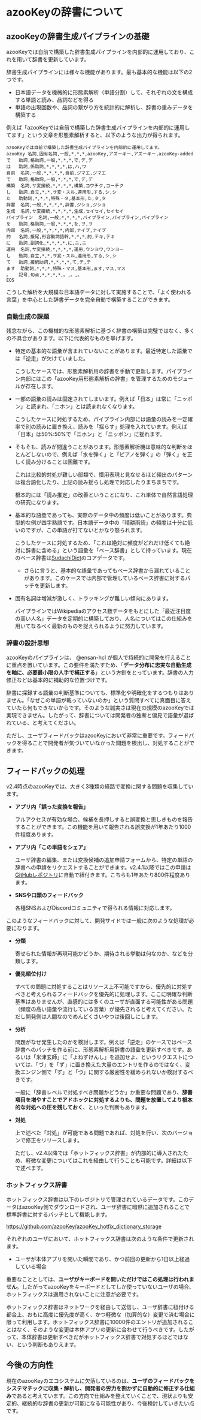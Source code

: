 # azooKeyの辞書について

## azooKeyの辞書生成パイプラインの基礎

azooKeyでは自前で構築した辞書生成パイプラインを内部的に運用しており、これを用いて辞書を更新しています。

辞書生成パイプラインには様々な機能があります。最も基本的な機能は以下の2つです。

* 日本語データを機械的に形態素解析（単語分割）して、それぞれの文を構成する単語と読み、品詞などを得る
* 単語の出現回数や、品詞の繋がり方を統計的に解析し、辞書の重みデータを構築する

例えば「azooKeyでは自前で構築した辞書生成パイプラインを内部的に運用してます」という文章を形態素解析すると、以下のような出力が得られます。

```
azooKeyでは自前で構築した辞書生成パイプラインを内部的に運用してます。
azooKey	名詞,固有名詞,一般,*,*,*,azooKey,アズーキー,アズーキー,azooKey-added
で	助詞,格助詞,一般,*,*,*,で,デ,デ
は	助詞,係助詞,*,*,*,*,は,ハ,ワ
自前	名詞,一般,*,*,*,*,自前,ジマエ,ジマエ
で	助詞,格助詞,一般,*,*,*,で,デ,デ
構築	名詞,サ変接続,*,*,*,*,構築,コウチク,コーチク
し	動詞,自立,*,*,サ変・スル,連用形,する,シ,シ
た	助動詞,*,*,*,特殊・タ,基本形,た,タ,タ
辞書	名詞,一般,*,*,*,*,辞書,ジショ,ジショ
生成	名詞,サ変接続,*,*,*,*,生成,セイセイ,セイセイ
パイプライン	名詞,一般,*,*,*,*,パイプライン,パイプライン,パイプライン
を	助詞,格助詞,一般,*,*,*,を,ヲ,ヲ
内部	名詞,一般,*,*,*,*,内部,ナイブ,ナイブ
的	名詞,接尾,形容動詞語幹,*,*,*,的,テキ,テキ
に	助詞,副詞化,*,*,*,*,に,ニ,ニ
運用	名詞,サ変接続,*,*,*,*,運用,ウンヨウ,ウンヨー
し	動詞,自立,*,*,サ変・スル,連用形,する,シ,シ
て	助詞,接続助詞,*,*,*,*,て,テ,テ
ます	助動詞,*,*,*,特殊・マス,基本形,ます,マス,マス
。	記号,句点,*,*,*,*,。,。,。
EOS
```

こうした解析を大規模な日本語データに対して実施することで、「よく使われる言葉」を中心とした辞書データを完全自動で構築することができます。

### 自動生成の課題

残念ながら、この機械的な形態素解析に基づく辞書の構築は完璧ではなく、多くの不具合があります。以下に代表的なものを挙げます。

* 特定の基本的な語彙が含まれていないことがあります。最近特定した語彙では「逆走」が欠けていました。

  こうしたケースでは、形態素解析用の辞書を手動で更新します。パイプライン内部にはこの「azooKey用形態素解析の辞書」を管理するためのモジュールが存在します。

* 一部の語彙の読みは固定されてしまいます。例えば「日本」は常に「ニッポン」と読まれ、「ニホン」とは読まれなくなります。

  こうしたケースに対処するため、パイプライン内部には語彙の読みを一定確率で別の読みに置き換え、読みを「揺らす」処理を入れています。例えば「日本」は50%:50%で「ニホン」と「ニッポン」に揺れます。

* そもそも、読みが間違うことがあります。形態素解析機は意味的な判断をほとんどしないので、例えば「水を弾く」と「ピアノを弾く」の「弾く」を正しく読み分けることは困難です。

  これは比較的対処が難しい部類で、慣用表現と見なせるほど頻出のパターンは複合語化したり、上記の読み揺らし処理で対応したりまちまちです。

  根本的には「読み推定」の改善ということになり、これ単体で自然言語処理の研究になります。

* 基本的な語彙であっても、実際のデータ中の頻度は低いことがあります。典型的な例が四字熟語です。日本語データ中の「晴耕雨読」の頻度は十分に低いのですが、この単語が打てないとかなり怒られます。

  こうしたケースに対処するため、「これは絶対に頻度がどれだけ低くても絶対に辞書に含める」という語彙を「ベース辞書」として持っています。現在のベース辞書は[SudachiDict](https://github.com/WorksApplications/SudachiDict)のコアデータです。

  * さらに言うと、基本的な語彙であってもベース辞書から漏れていることがあります。このケースでは内部で管理しているベース辞書に対するパッチを更新します。

* 固有名詞は増減が激しく、トラッキングが難しい傾向にあります。

  パイプラインではWikipediaのアクセス数データをもとにした「最近注目度の高い人名」データを定期的に構築しており、人名についてはこの仕組みを用いてなるべく最新のものを捉えられるように努力しています。

### 辞書の設計思想

azooKeyのパイプラインは、 @ensan-hcl が個人で持続的に開発を行えることに重点を置いています。この要件を満たすため、「**データ分布に忠実な自動生成を軸に、必要最小限の人手で補正する**」という方針をとっています。辞書の人力修正などは基本的に補助的な位置づけです。

辞書に採録する語彙の判断基準についても、標準化や明確化をするつもりはありません。「なぜこの単語が載っていないのか」という質問すべてに真面目に答えていたら何もできないからです。そのような誠実さは現在の規模のazooKeyでは実現できません。したがって、辞書については開発者の独断と偏見で語彙が選ばれている、と考えてください。

ただし、ユーザフィードバックはazooKeyにおいて非常に重要です。フィードバックを得ることで開発者が気づいていなかった問題を検出し、対処することができます。

## フィードバックの処理

v2.4時点のazooKeyでは、大きく3種類の経路で変換に関する問題を収集しています。

* **アプリ内「誤った変換を報告」**

  フルアクセスが有効な場合、候補を長押しすると誤変換と思しきものを報告することができます。この機能を用いて報告される誤変換が1年あたり1000件程度あります。

* **アプリ内「この単語をシェア」**

  ユーザ辞書の編集、または変換候補の追加申請フォームから、特定の単語の辞書への申請をリクエストすることができます。v2.4.1以降ではこの申請は[GitHubレポジトリ](https://github.com/azooKey/azooKey_hotfix_dictionary_storage)に自動で紐付きます。こちらも1年あたり800件程度あります。

* **SNSや口頭のフィードバック**

  各種SNSおよびDiscordコミュニティで得られる情報に対応します。

このようなフィードバックに対して、開発サイドでは一般に次のような処理が必要になります。

* **分類**

  寄せられた情報が再現可能かどうか、期待される挙動は何なのか、などを分類します。

* **優先順位付け**

  すべての問題に対処することはリソース上不可能ですから、優先的に対処すべきと考えられるフィードバックを優先的に処理します。ここに明確な判断基準はありませんが、直感的には多くのユーザが直面する可能性がある問題（頻度の高い語彙や流行している言葉）が優先されると考えてください。ただし開発側は人間なのでめんどくさいやつは後回しにします。

* **分析**

  問題がなぜ発生したのかを検討します。例えば「逆走」のケースではベース辞書へのパッチを作る前に、形態素解析用辞書の語彙を更新すべきです。あるいは「米津玄師」に「よねずけんし」を追加せよ、というリクエストについては、「づ」を「ず」に置き換えた大量のエントリを作るのではなく、変換エンジン側で「ず」と「づ」に関する厳密性を緩められないか検討するべきです。

  一般に「辞書レベルで対処すべき問題かどうか」か重要な問題であり、**辞書項目を増やすことでアドホックに対処するよりも、問題を放置してより根本的な対処への圧を残しておく**、といった判断もあります。

* **対処**

  上で述べた「対処」が可能である問題であれば、対処を行い、次のバージョンで修正をリリースします。

  ただし、v2.4以降では「ホットフィックス辞書」が内部的に導入されたため、軽微な変更についてはこれを経由して行うことも可能です。詳細は以下で述べます。

### ホットフィックス辞書

ホットフィックス辞書は以下のレポジトリで管理されているデータです。このデータはazooKey側でダウンロードされ、ユーザ辞書に暗黙に追加されることで標準辞書に対するパッチとして機能します。

https://github.com/azooKey/azooKey_hotfix_dictionary_storage

それぞれのユーザにおいて、ホットフィックス辞書は次のような条件で更新されます。

* ユーザが本体アプリを開いた瞬間であり、かつ前回の更新から1日以上経過している場合

重要なこととしては、**ユーザがキーボードを開いただけではこの処理は行われません**。したがってazooKeyをキーボードとしてしか使っていないユーザの場合、ホットフィックスは適用されないことに注意が必要です。

ホットフィックス辞書はネットワークを経由して送信し、ユーザ辞書に紐付ける都合上、おもに高度に優先度が高く、かつ軽微な（加算的な）変更で済む場合に限って利用します。ホットフィックス辞書に10000件のエントリが追加されることはなく、そのような変更は本体アプリの更新に合わせて行うべきです。したがって、本体辞書は更新すべきだがホットフィックス辞書で対処するほどではない、という判断もありえます。

## 今後の方向性

現在のazooKeyのエコシステムに欠落しているのは、**ユーザのフィードバックをシステマチックに収集・解析し、開発者の労力を割かずに自動的に修正する仕組み**であると考えています。この方向で仕組みを整えていくことで、現状よりも安定的、継続的な辞書の更新が可能になる可能性があり、今後検討していきたい点です。